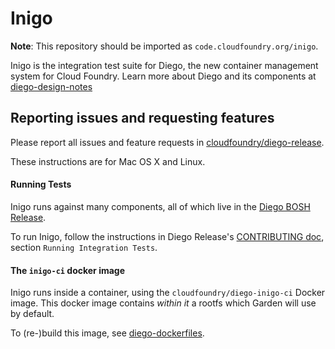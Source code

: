 # Inigo

**Note**: This repository should be imported as `code.cloudfoundry.org/inigo`.

Inigo is the integration test suite for Diego, the new container management
system for Cloud Foundry. Learn more about Diego and its components at
[diego-design-notes](https://github.com/cloudfoundry/diego-design-notes)

## Reporting issues and requesting features

Please report all issues and feature requests in [cloudfoundry/diego-release](https://github.com/cloudfoundry/diego-release/issues).

These instructions are for Mac OS X and Linux.


#### Running Tests

Inigo runs against many components, all of which live in the [Diego BOSH
Release](https://github.com/cloudfoundry/diego-release).

To run Inigo, follow the instructions in Diego Release's
[CONTRIBUTING doc](https://github.com/cloudfoundry/diego-release/blob/develop/CONTRIBUTING.md#running-integration-tests), section `Running Integration Tests`.


#### The `inigo-ci` docker image

Inigo runs inside a container, using the `cloudfoundry/diego-inigo-ci` Docker image.
This docker image contains *within it* a rootfs which Garden will use by
default.

To (re-)build this image, see
[diego-dockerfiles](https://github.com/cloudfoundry/diego-dockerfiles).
